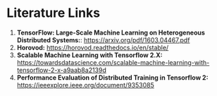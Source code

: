 # Literature Links
1. **TensorFlow: Large-Scale Machine Learning on Heterogeneous Distributed Systems:**: https://arxiv.org/pdf/1603.04467.pdf
2. **Horovod:** https://horovod.readthedocs.io/en/stable/
3. **Scalable Machine Learning with Tensorflow 2.X:** https://towardsdatascience.com/scalable-machine-learning-with-tensorflow-2-x-a9aab8a2139d
4. **Performance Evaluation of Distributed Training in Tensorflow 2:** https://ieeexplore.ieee.org/document/9353085
